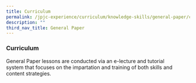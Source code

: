 ```yaml
---
title: Curriculum
permalink: /jpjc-experience/curriculum/knowledge-skills/general-paper/curriculum/
description: ""
third_nav_title: General Paper
---
```

### **Curriculum**
General Paper lessons are conducted via an e-lecture and tutorial system that focuses on the impartation and training of both skills and content strategies.

